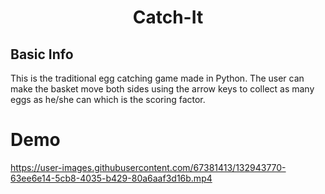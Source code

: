 
<h1 align="center"> Catch-It </h1>

## Basic Info 

This is the traditional egg catching game made in Python. 
The user can make the basket move both sides using the arrow keys to collect as many eggs as he/she can which is the scoring factor.

# Demo
https://user-images.githubusercontent.com/67381413/132943770-63ee6e14-5cb8-4035-b429-80a6aaf3d16b.mp4
